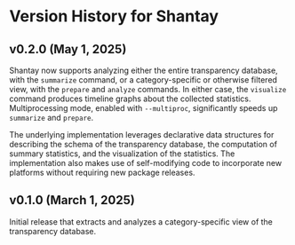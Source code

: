 # Version History for Shantay

## v0.2.0 (May 1, 2025)

Shantay now supports analyzing either the entire transparency database, with the
`summarize` command, or a category-specific or otherwise filtered view, with the
`prepare` and `analyze` commands. In either case, the `visualize` command
produces timeline graphs about the collected statistics. Multiprocessing mode,
enabled with `--multiproc`, significantly speeds up `summarize` and `prepare`.

The underlying implementation leverages declarative data structures for
describing the schema of the transparency database, the computation of summary
statistics, and the visualization of the statistics. The implementation also
makes use of self-modifying code to incorporate new platforms without requiring
new package releases.


## v0.1.0 (March 1, 2025)

Initial release that extracts and analyzes a category-specific view of the
transparency database.
